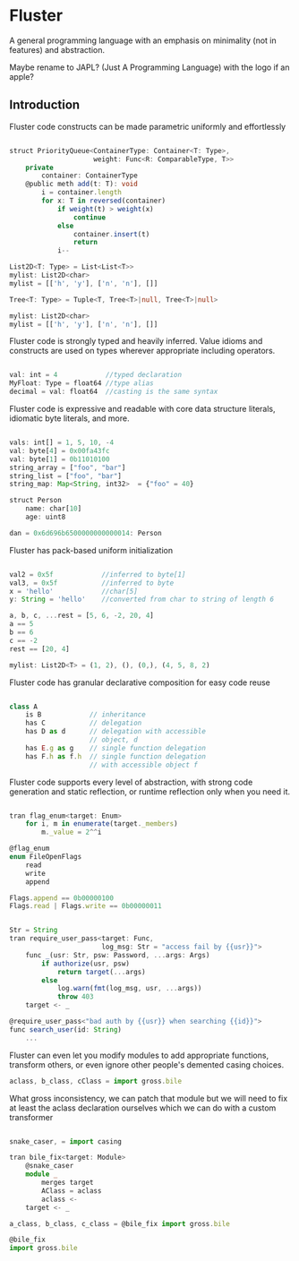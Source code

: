 
# Fluster

A general programming language with an emphasis on minimality
(not in features) and abstraction.

Maybe rename to JAPL? (Just A Programming Language) with the logo if an apple?

## Introduction

Fluster code constructs can be made parametric
uniformly and effortlessly

```TypeScript

struct PriorityQueue<ContainerType: Container<T: Type>, 
                     weight: Func<R: ComparableType, T>>
    private
        container: ContainerType
    @public meth add(t: T): void
        i = container.length
        for x: T in reversed(container)
            if weight(t) > weight(x)
                continue
            else
                container.insert(t)
                return
            i--

List2D<T: Type> = List<List<T>>
mylist: List2D<char>
mylist = [['h', 'y'], ['n', 'n'], []]

Tree<T: Type> = Tuple<T, Tree<T>|null, Tree<T>|null>

mylist: List2D<char>
mylist = [['h', 'y'], ['n', 'n'], []]

```

Fluster code is strongly typed and heavily inferred.
Value idioms and constructs are used on types wherever appropriate
including operators.

```TypeScript

val: int = 4            //typed declaration
MyFloat: Type = float64 //type alias
decimal = val: float64  //casting is the same syntax

```

Fluster code is expressive and readable with core data structure
literals, idiomatic byte literals, and more.

```TypeScript

vals: int[] = 1, 5, 10, -4
val: byte[4] = 0x00fa43fc
val: byte[1] = 0b11010100
string_array = ["foo", "bar"]
string_list = ["foo", "bar"]
string_map: Map<String, int32>  = {"foo" = 40}

struct Person
    name: char[10]
    age: uint8

dan = 0x6d696b6500000000000014: Person

```

Fluster has pack-based uniform initialization

```TypeScript

val2 = 0x5f            //inferred to byte[1]
val3, = 0x5f           //inferred to byte
x = 'hello'            //char[5]
y: String = 'hello'    //converted from char to string of length 6

a, b, c, ...rest = [5, 6, -2, 20, 4]
a == 5
b == 6
c == -2
rest == [20, 4]

mylist: List2D<T> = (1, 2), (), (0,), (4, 5, 8, 2)

```



Fluster code has granular declarative composition
for easy code reuse

```TypeScript

class A
    is B            // inheritance
    has C           // delegation
    has D as d      // delegation with accessible 
                    // object, d
    has E.g as g    // single function delegation
    has F.h as f.h  // single function delegation 
                    // with accessible object f

```

Fluster code supports every level of abstraction, with strong
code generation and static reflection, or runtime reflection
only when you need it.

```TypeScript

tran flag_enum<target: Enum>
    for i, m in enumerate(target._members)
        m._value = 2^^i

@flag_enum
enum FileOpenFlags
    read
    write
    append

Flags.append == 0b00000100
Flags.read | Flags.write == 0b00000011


Str = String
tran require_user_pass<target: Func, 
                       log_msg: Str = "access fail by {{usr}}">
    func _(usr: Str, psw: Password, ...args: Args)
        if authorize(usr, psw) 
            return target(...args)
        else 
            log.warn(fmt(log_msg, usr, ...args))
            throw 403
    target <- _

@require_user_pass<"bad auth by {{usr}} when searching {{id}}">
func search_user(id: String)
    ...

```

Fluster can even let you modify modules to add appropriate 
functions, transform others, or even ignore other people's 
demented casing choices.

```TypeScript
aclass, b_class, cClass = import gross.bile
```

What gross inconsistency, we can patch that module
but we will need to fix at least the aclass declaration
ourselves which we can do with a custom transformer


```TypeScript

snake_caser, = import casing

tran bile_fix<target: Module>
    @snake_caser
    module _
        merges target
        AClass = aclass
        aclass <-
    target <- _

a_class, b_class, c_class = @bile_fix import gross.bile

@bile_fix
import gross.bile

```

<!-- how should we handle transformers on import statements? -->
